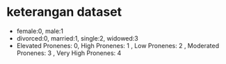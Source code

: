 # **keterangan dataset**

- female:0, male:1
- divorced:0, married:1, single:2, widowed:3
- Elevated Pronenes: 0, High Pronenes: 1 , Low Pronenes: 2 , Moderated Pronenes: 3 , Very High Pronenes: 4